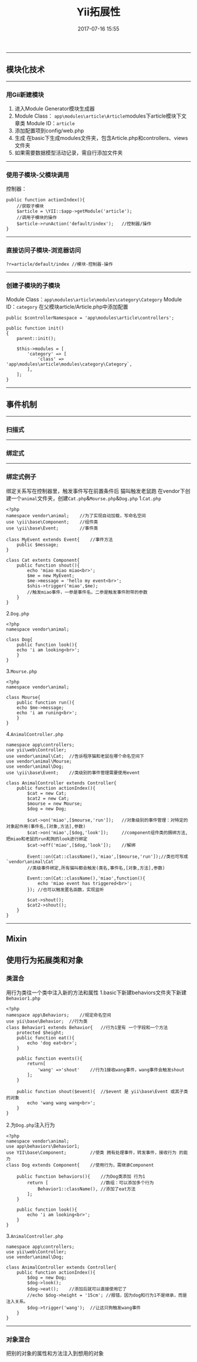 ﻿---
title: Yii拓展性
date: 2017-07-16 15:55
tags: Yii
---

---
## 模块化技术
---
### 用Gii新建模块
1. 进入Module Generator模块生成器
2. Module Class： `app\modules\article\Article`modules下article模块下文章类
Module ID：`article`
3. 添加配置项到config/web.php
4. 生成 在basic下生成modules文件夹，包含Article.php和controllers、views文件夹
5. 如果需要数据模型活动记录，需自行添加文件夹

<!-- more -->

---
### 使用子模块-父模块调用
控制器：
```
public function actionIndex(){
    //获取子模块
    $article = \YII::$app->getModule('article');
    //调用子模块的操作
    $article->runAction('default/index');   //控制器/操作
}
```
---
### 直接访问子模块-浏览器访问
```
?r=article/default/index //模块-控制器-操作
```
---
### 创建子模块的子模块
Module Class：`app\modules\article\modules\category\Category`
Module ID：`category`
在父模块article/Article.php中添加配置
```
public $controllerNamespace = 'app\modules\article\controllers';

public function init()
{
    parent::init();
    
    $this->modules = [
        'category' => [
            'class' => 'app\modules\article\modules\category\Category`,
        ],
    ];
}
```
---
## 事件机制
---
### 扫描式
---
### 绑定式
---
### 绑定式例子
绑定关系写在控制器里，触发事件写在前置条件后
猫叫触发老鼠跑
在vendor下创建一个`animal`文件夹，创建`Cat.php`&`Mourse.php`&`Dog.php`
1.`Cat.php`
```
<?php
namespace vendor\animal;    //为了实现自动加载，写命名空间
use \yii\base\Component;    //组件类
use \yii\base\Event;        //事件类

class MyEvent extends Event{    //事件方法
    public $message;
}

class Cat extents Component{
    public function shout(){
        echo 'miao miao miao<br>';
        $me = new MyEvent;
        $me->message = 'hello my event<br>';
        $shis->trigger('miao',$me);
        //触发miao事件，一参是事件名，二参是触发事件附带的参数
    }
}
```
2.`Dog.php`
```
<?php
namespace vendor\animal;

class Dog{
    public function look(){
    echo 'i am looking<br>';
    }
}
```
3.`Mourse.php`
```
<?php
namespace vendor\animal;

class Mourse{
    public function run(){
    echo $me->message;
    echo 'i am runing<br>';
    }
}
```
4.`AnimalController.php`
```
namespace app\controllers;
use yii\web\Controller;
use vendor\animal\Cat;  //告诉程序猫和老鼠在哪个命名空间下
use vendor\animal\Mourse;
use vendor\animal\Dog;
use \yii\base\Event;    //类级别的事件管理需要使用event

class AnimalController extends Controller{
    public function actionIndex(){
        $cat = new Cat;
        $cat2 = new Cat;
        $mourse = new Mourse;
        $dog = new Dog;
        
        $cat->on('miao',[$mourse,'run']);   //对象级别的事件管理：对特定的对象起作用(事件名,[对象,方法],参数)
        $cat->on('miao',[$dog,'look']);     //component组件类的捆绑方法,把miao和老鼠的run和狗的look进行绑定
        $cat->off('miao',[$dog,'look']);    //解绑
        
        Event::on(Cat::className(),'miao',[$mourse,'run']);//类也可写成`vendor\animal\Cat`
        //类级事件绑定,所有猫叫都会触发(类名,事件名,[对象,方法],参数)
        
        Event::on(Cat::className(),'miao',function(){
            echo 'miao event has triggered<br>';
        }); //也可以触发匿名函数，实现监听
        
        $cat->shout();
        $cat2->shout();
    }
}
```
---
## Mixin
使用行为拓展类和对象
---
### 类混合
用行为类往一个类中注入新的方法和属性
1.basic下新建behaviors文件夹下新建`Behavior1.php`
```
<?php
namespace app\Behaviors;    //规定命名空间
use yii\base\Behavior;  //行为类
class Behavior1 extends Behavior{   //行为1里有 一个字段和一个方法
    protected $height;
    public function eat(){
        echo 'dog eat<br>';
    }
    
    public function events(){
        return[
            'wang' =>'shout'    //行为1接收wang事件，wang事件会触发shout
        ];
    }
    
    public function shout($event){  //$event 是 yii\base\Event 或其子类的对象
        echo 'wang wang wang<br>';
    }
}
```
2.为`Dog.php`注入行为
```
<?php
namespace vendor\animal;
use app\behaviors\Behavior1;
use YII\base\Component;         //使类 拥有处理事件，转发事件，接收行为 的能力
class Dog extends Component{    //使用行为，需继承Component

    public function behaviors(){    //为Dog类添加 行为1
        return [                    //数组：可以添加多个行为
            Behavior1::className(), //添加了eat方法
        ];
    }
    
    public function look(){
        echo 'i am looking<br>';
    }
}
```
3.`AnimalController.php`
```
namespace app\controllers;
use yii\web\Controller;
use vendor\animal\Dog;

class AnimalController extends Controller{
    public function actionIndex(){
        $dog = new Dog;
        $dog->look();
        $dog->eat();    //添加后就可以直接使用它了
        //echo $dog->height = '15cm'; //报错，因为dog和行为1不是继承，而是注入关系。
        $dog->trigger('wang');  //让这只狗触发wang事件
    }
}
```
---
### 对象混合
把别的对象的属性和方法注入到想用的对象








